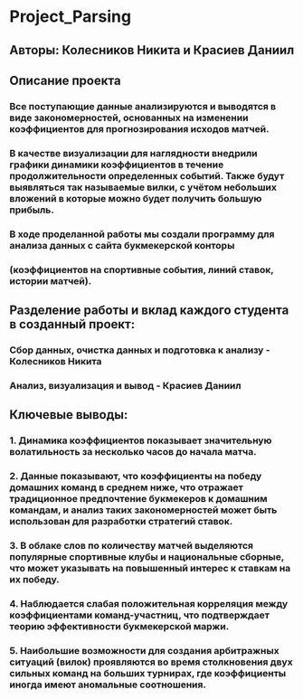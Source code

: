 # Project_Parsing
## Авторы: Колесников Никита и Красиев Даниил
## Описание проекта
### Все поступающие данные анализируются и выводятся в виде закономерностей, основанных на изменении коэффициентов для прогнозирования исходов матчей.
### В качестве визуализации для наглядности внедрили графики динамики коэффициентов в течение продолжительности определенных событий. Также будут выявляться так называемые вилки, с учётом небольших вложений в которые можно будет получить большую прибыль. 
### В ходе проделанной работы мы создали программу для анализа данных с сайта букмекерской конторы
### (коэффициентов на спортивные события, линий ставок, истории матчей).
## Разделение работы и вклад каждого студента в созданный проект: 
### Сбор данных, очистка данных и подготовка к анализу - Колесников Никита
### Анализ, визуализация и вывод - Красиев Даниил
## Ключевые выводы:
### 1. Динамика коэффициентов показывает значительную волатильность за несколько часов до начала матча.
### 2. Данные показывают, что коэффициенты на победу домашних команд в среднем ниже, что отражает традиционное предпочтение букмекеров к домашним командам, и анализ таких закономерностей может быть использован для разработки стратегий ставок.
### 3. В облаке слов по количеству матчей выделяются популярные спортивные клубы и национальные сборные, что может указывать на повышенный интерес к ставкам на их победу.
### 4. Наблюдается слабая положительная корреляция между коэффициентами команд-участниц, что подтверждает теорию эффективности букмекерской маржи.
### 5. Наибольшие возможности для создания арбитражных ситуаций (вилок) проявляются во время столкновения двух сильных команд на больших турнирах, где коэффициенты иногда имеют аномальные соотношения.
